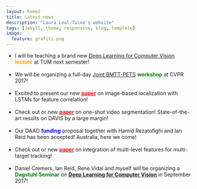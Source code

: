 ```yaml
---
layout: home2
title: Latest news
description: "Laura Leal-Taixe's website"
tags: [Jekyll, theme, responsive, blog, template]
image:
  feature: grafiti.png
---
```


<section>

<ul>

<li>I will be teaching a brand new <a href="https://vision.cs.tum.edu/teaching/ss2017/dl4cv">Deep Learning for Computer Vision</a> <font color="orange"><strong>lecture</strong></font> at TUM next semester!</li>

<br>

<li>We will be organizing a full-day <a href="https://motchallenge.net/workshops/bmtt-pets2017/">Joint BMTT-PETS</a> <font color="green"><strong>workshop</strong></font> at CVPR 2017!</li>

<br>

<li>Excited to present our new <a href="https://arxiv.org/abs/1611.07890"><font color="red"><strong>paper</strong></font></a> on image-based localization with LSTMs for feature correlation! </li>

<br>


<li>Check out or new <a href="https://arxiv.org/abs/1611.05198"><font color="red"><strong>paper</strong></font></a> on one-shot video segmentation! State-of-the-art results on DAVIS by a large margin!</li>

<br>

<li>Our DAAD <font color="blue"><strong>funding</strong></font> proposal together with Hamid Rezatofighi and Ian Reid has been accepted! Australia, here we come!</li>

<br>

<li>Check out or new <a href="https://arxiv.org/pdf/1607.07304"><font color="red"><strong>paper</strong></font></a> on integration of multi-level features for multi-target tracking! </li>

<br>

<li>Daniel Cremers, Ian Reid, Rene Vidal and myself will be organizing a <font color="green"><strong>Dagstuhl Seminar</strong></font> on <a href="http://www.dagstuhl.de/en/program/calendar/semhp/?semnr=17391"><strong>Deep Learning for Computer Vision</strong></a> in September 2017! </li>

<br>

<!-- <li>New <a href="https://arxiv.org/pdf/1604.07866.pdf"><font color="red"><strong>paper</strong></font></a> on tracking with siamese neural networks to be presented at the DeepVision workshop at CVPR 2016! </li>

<br>

<li>We will organize the <a href="https://motchallenge.net/workshops/bmtt2016/">2nd Workshop on Benchmarking Multi-Target Tracking</a> in conjunction with ECCV 2016 in Amsterdam!</li>

<br>
<li>You can now read the <a href="http://arxiv.org/abs/1603.00831"><font color="red"><strong>manuscript</strong></font></a> of the MOT16 benchmark!</li>

<br>
<li><strong>MOT16</strong> is here! Check out the new benchmark for multiple people tracking at <a href="https://motchallenge.net/data/MOT16/">MOTChallenge</a>! 14 new challenging sequences!</li>

<br>

<li>New <a href="{{ site.url }}/publications"><font color="red"><strong>paper</strong></font></a> on pose estimation accepted for ICCV 2015! </li>

<br>
<li>CVPR 2015 <a href="{{ site.url }}/code"><font color="blue"><strong>code</strong></font></a> for joint multiple people tracking and segmentation has been released! </li>
<br>
<li>New <a href="{{ site.url }}/code"><font color="blue"><strong>code</strong></font></a> for Linear Programming tracking in 2D and 3D. </li>

<br>
<li>The first <a href="https://arxiv.org/abs/1504.01942"><font color="red"><strong>manuscript</strong></font></a> of the MOTChallenge benchmark goes public!</li>

<br>

<li>Launching the <a href="http://www.motchallenge.net"><strong>Multiple Object Tracking Benchmark</strong></a> with new datasets and challenges!</li>
<br>
<li>Co-organizer of the <a href="https://motchallenge.net/workshops/bmtt2015/">1st Workshop on Benchmarking Multi-Target Tracking</a> to be held in conjunction with WACV in Hawaii on the 9th of January 2015.</li>

<br>
<li>New version of the ICCV 2011 <a href="{{ site.url }}/code"><font color="blue"><strong>code</strong></font></a> is available!</li>

--> 

</ul>

</section>





